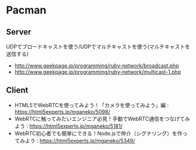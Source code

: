 # Pacman

## Server
UDPでブロードキャストを使う/UDPでマルチキャストを使う(マルチキャストを送信する)
- http://www.geekpage.jp/programming/ruby-network/broadcast.php
- http://www.geekpage.jp/programming/ruby-network/multicast-1.php

## Client
- HTML5でWebRTCを使ってみよう！「カメラを使ってみよう」編 : https://html5experts.jp/mganeko/5098/
- WebRTCに触ってみたいエンジニア必見！手動でWebRTC通信をつなげてみよう : https://html5experts.jp/mganeko/5181/
- WebRTC初心者でも簡単にできる！Node.jsで仲介（シグナリング）を作ってみよう : https://html5experts.jp/mganeko/5349/
